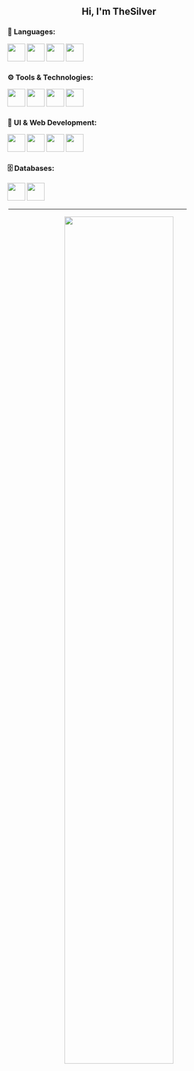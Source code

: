 <div align="center">
<h2>Hi, I'm TheSilver</h2>
</div>

<h3>📝 Languages:</h3>
<span>
  <img height="40" src="https://img.shields.io/badge/-Python-0c1017?style=for-the-badge&logo=python">
  <img height="40" src="https://img.shields.io/badge/-JavaScript-0c1017?style=for-the-badge&logo=javascript">
  <img height="40" src="https://img.shields.io/badge/-TypeScript-0c1017?style=for-the-badge&logo=typescript">
  <img height="40" src="https://img.shields.io/badge/-Bash-0c1017?style=for-the-badge&logo=gnubash">
</span>

<h3>⚙️ Tools & Technologies:</h3>
<span>
  <img height="40" src="https://img.shields.io/badge/-Linux-0c1017?style=for-the-badge&logo=linux">
  <img height="40" src="https://img.shields.io/badge/-Docker-0c1017?style=for-the-badge&logo=docker">
  <img height="40" src="https://img.shields.io/badge/-Git-0c1017?style=for-the-badge&logo=git">
  <img height="40" src="https://img.shields.io/badge/-Node.js-0c1017?style=for-the-badge&logo=node.js">
</span>

<h3>🎨 UI & Web Development:</h3>
<span>
  <img height="40" src="https://img.shields.io/badge/-React-0c1017?style=for-the-badge&logo=react">
  <img height="40" src="https://img.shields.io/badge/-TailwindCSS-0c1017?style=for-the-badge&logo=tailwindcss">
  <img height="40" src="https://img.shields.io/badge/-HTML-0c1017?style=for-the-badge&logo=html5">
  <img height="40" src="https://img.shields.io/badge/-CSS-0c1017?style=for-the-badge&logo=css3">
</span>

<h3>🗄️ Databases:</h3>
<span>
  <img height="40" src="https://img.shields.io/badge/-MySQL-0c1017?style=for-the-badge&logo=mysql">
  <img height="40" src="https://img.shields.io/badge/-SQLite-0c1017?style=for-the-badge&logo=sqlite">
</span>

<hr style="border: 2px solid #ffffff; width: 80%;">

<div align="center">
  <p>
    <a href="https://github.com/TheSilver1023">
      <img width="70%" src="https://github-readme-stats.vercel.app/api?username=TheSilver1023&hide_border=true&show_icons=true&title_color=E11111&icon_color=FF5733&text_color=FFFFFF&bg_color=0c1017">
    </a>
  </p>
</div>

